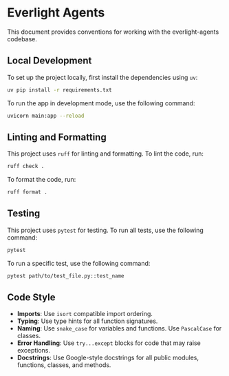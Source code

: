 # Everlight Agents

This document provides conventions for working with the everlight-agents codebase.

## Local Development

To set up the project locally, first install the dependencies using `uv`:

```bash
uv pip install -r requirements.txt
```

To run the app in development mode, use the following command:

```bash
uvicorn main:app --reload
```

## Linting and Formatting

This project uses `ruff` for linting and formatting. To lint the code, run:

```bash
ruff check .
```

To format the code, run:

```bash
ruff format .
```

## Testing

This project uses `pytest` for testing. To run all tests, use the following command:

```bash
pytest
```

To run a specific test, use the following command:

```bash
pytest path/to/test_file.py::test_name
```

## Code Style

- **Imports**: Use `isort` compatible import ordering.
- **Typing**: Use type hints for all function signatures.
- **Naming**: Use `snake_case` for variables and functions. Use `PascalCase` for classes.
- **Error Handling**: Use `try...except` blocks for code that may raise exceptions.
- **Docstrings**: Use Google-style docstrings for all public modules, functions, classes, and methods.
